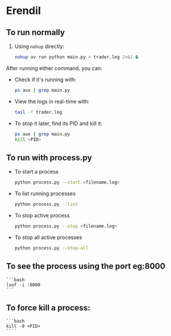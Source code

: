 # Erendil

## To run normally

1. Using `nohup` directly:

    ```bash
    nohup uv run python main.py > trader.log 2>&1 &
    ```

After running either command, you can:

- Check if it's running with:

    ```bash
    ps aux | grep main.py
    ```

- View the logs in real-time with:

    ```bash
    tail -f trader.log
    ```

- To stop it later, find its PID and kill it:

    ```bash
    ps aux | grep main.py 
    kill <PID> 
    ```


## To run with process.py

- To start a process
    ```bash
    python process.py --start <filename.log>
    ```

- To list running processes
    ```bash
    python process.py --list
    ```

- To stop active process
    ```bash
    python process.py --stop <filename.log>
    ```

- To stop all active processes
    ```bash
    python process.py --stop-all
    ```

## To see the process using the port <port> eg:8000

    ```bash
    lsof -i :8000
    ```

## To force kill a process:

    ```bash
    kill -9 <PID>
    ````